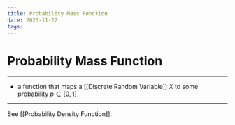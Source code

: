```yaml
---
title: Probability Mass Function
date: 2023-11-22
tags:
---
```


# Probability Mass Function

---

- a function that maps a [[Discrete Random Variable]] $X$ to some probability $p \in [0, 1]$

---

See [[Probability Density Function]].